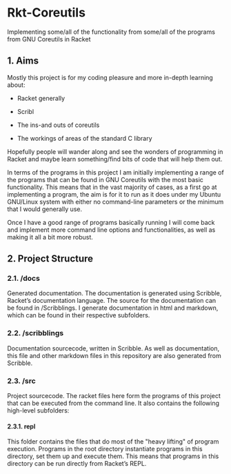 # Rkt-Coreutils

Implementing some/all of the functionality from some/all of the programs
from GNU Coreutils in Racket

## 1. Aims

Mostly this project is for my coding pleasure and more in-depth learning
about:

* Racket generally

* Scribl

* The ins-and outs of coreutils

* The workings of areas of the standard C library

Hopefully people will wander along and see the wonders of programming in
Racket and maybe learn something/find bits of code that will help them
out.

In terms of the programs in this project I am initially implementing a
range of the programs that can be found in GNU Coreutils with the most
basic functionality. This means that in the vast majority of cases, as a
first go at implementing a program, the aim is for it to run as it does
under my Ubuntu GNU/Linux system with either no command-line parameters
or the minimum that I would generally use.

Once I have a good range of programs basically running I will come back
and implement more command line options and functionalities, as well as
making it all a bit more robust.

## 2. Project Structure

### 2.1. /docs

Generated documentation. The documentation is generated using Scribble,
Racket’s documentation language. The source for the documentation can be
found in /Scribblings. I generate documentation in html and markdown,
which can be found in their respective subfolders.

### 2.2. /scribblings

Documentation sourcecode, written in Scribble. As well as documentation,
this file and other markdown files in this repository are also generated
from Scribble.

### 2.3. /src

Project sourcecode. The racket files here form the programs of this
project that can be executed from the command line. It also contains the
following high-level subfolders:

#### 2.3.1. repl

This folder contains the files that do most of the "heavy lifting" of
program execution. Programs in the root directory instantiate programs
in this directory, set them up and execute them. This means that
programs in this directory can be run directly from Racket’s REPL.
